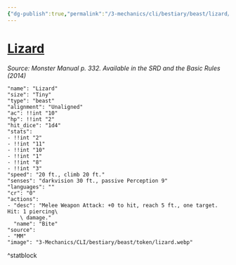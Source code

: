 ```yaml
---
{"dg-publish":true,"permalink":"/3-mechanics/cli/bestiary/beast/lizard/","tags":["ttrpg-cli/compendium/src/5e/mm","ttrpg-cli/monster/cr/0","ttrpg-cli/monster/size/tiny","ttrpg-cli/monster/type/beast"],"noteIcon":""}
---
```


# [Lizard](3-Mechanics\CLI\bestiary\beast/lizard.md)
*Source: Monster Manual p. 332. Available in the <span title='Systems Reference Document (5.1)'>SRD</span> and the Basic Rules (2014)*  

```statblock
"name": "Lizard"
"size": "Tiny"
"type": "beast"
"alignment": "Unaligned"
"ac": !!int "10"
"hp": !!int "2"
"hit_dice": "1d4"
"stats":
- !!int "2"
- !!int "11"
- !!int "10"
- !!int "1"
- !!int "8"
- !!int "3"
"speed": "20 ft., climb 20 ft."
"senses": "darkvision 30 ft., passive Perception 9"
"languages": ""
"cr": "0"
"actions":
- "desc": "Melee Weapon Attack: +0 to hit, reach 5 ft., one target. Hit: 1 piercing\
    \ damage."
  "name": "Bite"
"source":
- "MM"
"image": "3-Mechanics/CLI/bestiary/beast/token/lizard.webp"
```
^statblock
